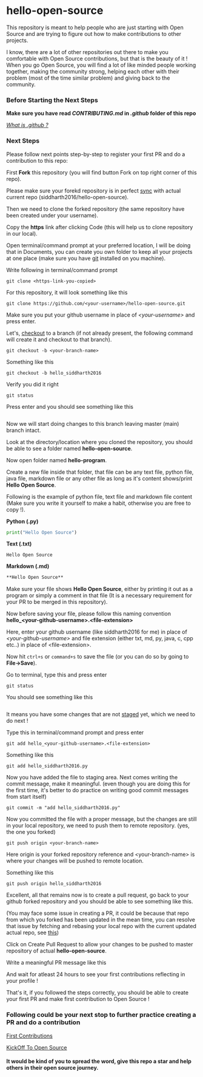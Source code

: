 # hello-open-source

This repository is meant to help people who are just starting with Open Source and are trying to figure out how to make contributions to other projects.

I know, there are a lot of other repositories out there to make you comfortable with Open Source contributions, but that is the beauty of it ! When you go Open Source, you will find a lot of like minded people working together, making the community strong, helping each other with their problem (most of the time similar problem) and giving back to the community.

### Before Starting the Next Steps

**Make sure you have read *CONTRIBUTING.md* in *.github* folder of this repo**

*[What is .github ?](https://stackoverflow.com/questions/60507097/is-there-an-overview-of-what-can-go-into-a-github-dot-github-directory#:~:text=On%20Github%2C%20folder%20.,%2C%20CODE_OF_CONDUCT.md%20etc)* 

### Next Steps


Please follow next points step-by-step to register your first PR and do a contribution to this repo:


First **Fork** this repository (you will find button Fork on top right corner of this repo).


Please make sure your forekd repository is in perfect [sync](https://github.com/Logic-Xcution/Kickoff-To-Open-Source#additional-details-keeping-your-fork-synced-with-original-repository) with actual current repo (siddharth2016/hello-open-source).


Then we need to clone the forked repository (the same repository have been created under your username).

Copy the **https** link after clicking Code (this will help us to clone repository in our local).

Open terminal/command prompt at your preferred location, I will be doing that in Documents, you can create you own folder to keep all your projects at one place (make sure you have [git](https://git-scm.com/book/en/v2/Getting-Started-Installing-Git) installed on you machine).

Write following in terminal/command prompt 

```git 
git clone <https-link-you-copied>
```

For this repository, it will look something like this

```git
git clone https://github.com/<your-username>/hello-open-source.git
```

Make sure you put your github username in place of *\<your-username\>* and press enter.

Let's, [checkout](https://git-scm.com/docs/git-checkout) to a branch (if not already present, the following command will create it and checkout to that branch).

```git
git checkout -b <your-branch-name>
```

Something like this

```git
git checkout -b hello_siddharth2016
```

Verify you did it right

```git
git status
```

Press enter and you should see something like this

```git

```

Now we will start doing changes to this branch leaving master (main) branch intact.

Look at the directory/location where you cloned the repository, you should be able to see a folder named **hello-open-source**.

Now open folder named **hello-program**.

Create a new file inside that folder, that file can be any text file, python file, java file, markdown file or any other file as long as it's content shows/print **Hello Open Source**.

Following is the example of python file, text file and markdown file content (Make sure you write it yourself to make a habit, otherwise you are free to copy !).

**Python (.py)**

```python
print("Hello Open Source")
```

**Text (.txt)**
```text
Hello Open Source
```

**Markdown (.md)**
```markdown
**Hello Open Source**
```

Make sure your file shows **Hello Open Source**, either by printing it out as a program or simply a comment in that file (It is a necessary requirement for your PR to be merged in this repository).

Now before saving your file, please follow this naming convention **hello_\<your-github-username\>.\<file-extension\>**

Here, enter your github username (like siddharth2016 for me) in place of *\<your-github-username\>* and file extension (either txt, md, py, java, c, cpp etc..) in place of \<file-extension\>.

Now hit `ctrl+s` or `command+s` to save the file (or you can do so by going to **File->Save**).

Go to terminal, type this and press enter

```git
git status
```

You should see something like this

```git

```

It means you have some changes that are not [staged](https://git-scm.com/book/en/v2/Git-Basics-Recording-Changes-to-the-Repository) yet, which we need to do next !

Type this in terminal/command prompt and press enter

```git
git add hello_<your-github-username>.<file-extension>
```

Something like this

```git
git add hello_siddharth2016.py
```

Now you have added the file to staging area. Next comes writing the commit message, make it meaningful. (even though you are doing this for the first time, it's better to do practice on writing good commit messages from start itself)

```git
git commit -m "add hello_siddharth2016.py"
```

Now you committed the file with a proper message, but the changes are still in your local repository, we need to push them to remote repository. (yes, the one you forked)

```git
git push origin <your-branch-name>
```

Here origin is your forked repository reference and \<your-branch-name\> is where your changes will be pushed to remote location.

Something like this

```git
git push origin hello_siddharth2016
```

Excellent, all that remains now is to create a pull request, go back to your github forked repository and you should be able to see something like this.

(You may face some issue in creating a PR, it could be because that repo from which you forked has been updated in the mean time, you can resolve that issue by fetching and rebasing your local repo with the current updated actual repo, see [this](https://github.com/Logic-Xcution/Kickoff-To-Open-Source#additional-details-keeping-your-fork-synced-with-original-repository))

Click on Create Pull Request to allow your changes to be pushed to master repository of actual **hello-open-source**.

Write a meaningful PR message like this


And wait for atleast 24 hours to see your first contributions reflecting in your profile !


That's it, if you followed the steps correctly, you should be able to create your first PR and make first contribution to Open Source !

### Following could be your next stop to further practice creating a PR and do a contribution


[First Contributions](https://github.com/firstcontributions/first-contributions)

[KickOff To Open Source](https://github.com/Logic-Xcution/Kickoff-To-Open-Source)


#### It would be kind of you to spread the word, give this repo a star and help others in their open source journey.